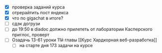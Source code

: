 - [x] проверка заданий курса
- [x] отрерайтить пост яндекса
- [x] что по gigachat в итоге?
- [ ] сдэк догрузи
- [ ] до 19:50 в diadoc должно прилететь от лаборатории Касперского приглос, проверт
- [ ] Озадачь 13-61 уроки 11й главы [[Курс Хардкорная веб-разработка]]
	- [ ] на старте дня 173 задачи на курсе